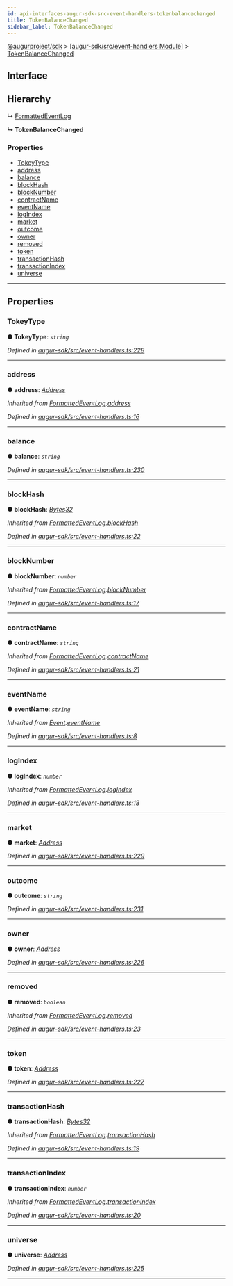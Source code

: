 ```yaml
---
id: api-interfaces-augur-sdk-src-event-handlers-tokenbalancechanged
title: TokenBalanceChanged
sidebar_label: TokenBalanceChanged
---
```


[@augurproject/sdk](api-readme.md) > [[augur-sdk/src/event-handlers Module]](api-modules-augur-sdk-src-event-handlers-module.md) > [TokenBalanceChanged](api-interfaces-augur-sdk-src-event-handlers-tokenbalancechanged.md)

## Interface

## Hierarchy

↳  [FormattedEventLog](api-interfaces-augur-sdk-src-event-handlers-formattedeventlog.md)

**↳ TokenBalanceChanged**

### Properties

* [TokeyType](api-interfaces-augur-sdk-src-event-handlers-tokenbalancechanged.md#tokeytype)
* [address](api-interfaces-augur-sdk-src-event-handlers-tokenbalancechanged.md#address)
* [balance](api-interfaces-augur-sdk-src-event-handlers-tokenbalancechanged.md#balance)
* [blockHash](api-interfaces-augur-sdk-src-event-handlers-tokenbalancechanged.md#blockhash)
* [blockNumber](api-interfaces-augur-sdk-src-event-handlers-tokenbalancechanged.md#blocknumber)
* [contractName](api-interfaces-augur-sdk-src-event-handlers-tokenbalancechanged.md#contractname)
* [eventName](api-interfaces-augur-sdk-src-event-handlers-tokenbalancechanged.md#eventname)
* [logIndex](api-interfaces-augur-sdk-src-event-handlers-tokenbalancechanged.md#logindex)
* [market](api-interfaces-augur-sdk-src-event-handlers-tokenbalancechanged.md#market)
* [outcome](api-interfaces-augur-sdk-src-event-handlers-tokenbalancechanged.md#outcome)
* [owner](api-interfaces-augur-sdk-src-event-handlers-tokenbalancechanged.md#owner)
* [removed](api-interfaces-augur-sdk-src-event-handlers-tokenbalancechanged.md#removed)
* [token](api-interfaces-augur-sdk-src-event-handlers-tokenbalancechanged.md#token)
* [transactionHash](api-interfaces-augur-sdk-src-event-handlers-tokenbalancechanged.md#transactionhash)
* [transactionIndex](api-interfaces-augur-sdk-src-event-handlers-tokenbalancechanged.md#transactionindex)
* [universe](api-interfaces-augur-sdk-src-event-handlers-tokenbalancechanged.md#universe)

---

## Properties

<a id="tokeytype"></a>

###  TokeyType

**● TokeyType**: *`string`*

*Defined in [augur-sdk/src/event-handlers.ts:228](https://github.com/AugurProject/augur/blob/1e1466f1d3/packages/augur-sdk/src/event-handlers.ts#L228)*

___
<a id="address"></a>

###  address

**● address**: *[Address](api-modules-augur-sdk-src-event-handlers-module.md#address)*

*Inherited from [FormattedEventLog](api-interfaces-augur-sdk-src-event-handlers-formattedeventlog.md).[address](api-interfaces-augur-sdk-src-event-handlers-formattedeventlog.md#address)*

*Defined in [augur-sdk/src/event-handlers.ts:16](https://github.com/AugurProject/augur/blob/1e1466f1d3/packages/augur-sdk/src/event-handlers.ts#L16)*

___
<a id="balance"></a>

###  balance

**● balance**: *`string`*

*Defined in [augur-sdk/src/event-handlers.ts:230](https://github.com/AugurProject/augur/blob/1e1466f1d3/packages/augur-sdk/src/event-handlers.ts#L230)*

___
<a id="blockhash"></a>

###  blockHash

**● blockHash**: *[Bytes32](api-modules-augur-sdk-src-event-handlers-module.md#bytes32)*

*Inherited from [FormattedEventLog](api-interfaces-augur-sdk-src-event-handlers-formattedeventlog.md).[blockHash](api-interfaces-augur-sdk-src-event-handlers-formattedeventlog.md#blockhash)*

*Defined in [augur-sdk/src/event-handlers.ts:22](https://github.com/AugurProject/augur/blob/1e1466f1d3/packages/augur-sdk/src/event-handlers.ts#L22)*

___
<a id="blocknumber"></a>

###  blockNumber

**● blockNumber**: *`number`*

*Inherited from [FormattedEventLog](api-interfaces-augur-sdk-src-event-handlers-formattedeventlog.md).[blockNumber](api-interfaces-augur-sdk-src-event-handlers-formattedeventlog.md#blocknumber)*

*Defined in [augur-sdk/src/event-handlers.ts:17](https://github.com/AugurProject/augur/blob/1e1466f1d3/packages/augur-sdk/src/event-handlers.ts#L17)*

___
<a id="contractname"></a>

###  contractName

**● contractName**: *`string`*

*Inherited from [FormattedEventLog](api-interfaces-augur-sdk-src-event-handlers-formattedeventlog.md).[contractName](api-interfaces-augur-sdk-src-event-handlers-formattedeventlog.md#contractname)*

*Defined in [augur-sdk/src/event-handlers.ts:21](https://github.com/AugurProject/augur/blob/1e1466f1d3/packages/augur-sdk/src/event-handlers.ts#L21)*

___
<a id="eventname"></a>

###  eventName

**● eventName**: *`string`*

*Inherited from [Event](api-interfaces-augur-sdk-src-event-handlers-event.md).[eventName](api-interfaces-augur-sdk-src-event-handlers-event.md#eventname)*

*Defined in [augur-sdk/src/event-handlers.ts:8](https://github.com/AugurProject/augur/blob/1e1466f1d3/packages/augur-sdk/src/event-handlers.ts#L8)*

___
<a id="logindex"></a>

###  logIndex

**● logIndex**: *`number`*

*Inherited from [FormattedEventLog](api-interfaces-augur-sdk-src-event-handlers-formattedeventlog.md).[logIndex](api-interfaces-augur-sdk-src-event-handlers-formattedeventlog.md#logindex)*

*Defined in [augur-sdk/src/event-handlers.ts:18](https://github.com/AugurProject/augur/blob/1e1466f1d3/packages/augur-sdk/src/event-handlers.ts#L18)*

___
<a id="market"></a>

###  market

**● market**: *[Address](api-modules-augur-sdk-src-event-handlers-module.md#address)*

*Defined in [augur-sdk/src/event-handlers.ts:229](https://github.com/AugurProject/augur/blob/1e1466f1d3/packages/augur-sdk/src/event-handlers.ts#L229)*

___
<a id="outcome"></a>

###  outcome

**● outcome**: *`string`*

*Defined in [augur-sdk/src/event-handlers.ts:231](https://github.com/AugurProject/augur/blob/1e1466f1d3/packages/augur-sdk/src/event-handlers.ts#L231)*

___
<a id="owner"></a>

###  owner

**● owner**: *[Address](api-modules-augur-sdk-src-event-handlers-module.md#address)*

*Defined in [augur-sdk/src/event-handlers.ts:226](https://github.com/AugurProject/augur/blob/1e1466f1d3/packages/augur-sdk/src/event-handlers.ts#L226)*

___
<a id="removed"></a>

###  removed

**● removed**: *`boolean`*

*Inherited from [FormattedEventLog](api-interfaces-augur-sdk-src-event-handlers-formattedeventlog.md).[removed](api-interfaces-augur-sdk-src-event-handlers-formattedeventlog.md#removed)*

*Defined in [augur-sdk/src/event-handlers.ts:23](https://github.com/AugurProject/augur/blob/1e1466f1d3/packages/augur-sdk/src/event-handlers.ts#L23)*

___
<a id="token"></a>

###  token

**● token**: *[Address](api-modules-augur-sdk-src-event-handlers-module.md#address)*

*Defined in [augur-sdk/src/event-handlers.ts:227](https://github.com/AugurProject/augur/blob/1e1466f1d3/packages/augur-sdk/src/event-handlers.ts#L227)*

___
<a id="transactionhash"></a>

###  transactionHash

**● transactionHash**: *[Bytes32](api-modules-augur-sdk-src-event-handlers-module.md#bytes32)*

*Inherited from [FormattedEventLog](api-interfaces-augur-sdk-src-event-handlers-formattedeventlog.md).[transactionHash](api-interfaces-augur-sdk-src-event-handlers-formattedeventlog.md#transactionhash)*

*Defined in [augur-sdk/src/event-handlers.ts:19](https://github.com/AugurProject/augur/blob/1e1466f1d3/packages/augur-sdk/src/event-handlers.ts#L19)*

___
<a id="transactionindex"></a>

###  transactionIndex

**● transactionIndex**: *`number`*

*Inherited from [FormattedEventLog](api-interfaces-augur-sdk-src-event-handlers-formattedeventlog.md).[transactionIndex](api-interfaces-augur-sdk-src-event-handlers-formattedeventlog.md#transactionindex)*

*Defined in [augur-sdk/src/event-handlers.ts:20](https://github.com/AugurProject/augur/blob/1e1466f1d3/packages/augur-sdk/src/event-handlers.ts#L20)*

___
<a id="universe"></a>

###  universe

**● universe**: *[Address](api-modules-augur-sdk-src-event-handlers-module.md#address)*

*Defined in [augur-sdk/src/event-handlers.ts:225](https://github.com/AugurProject/augur/blob/1e1466f1d3/packages/augur-sdk/src/event-handlers.ts#L225)*

___


